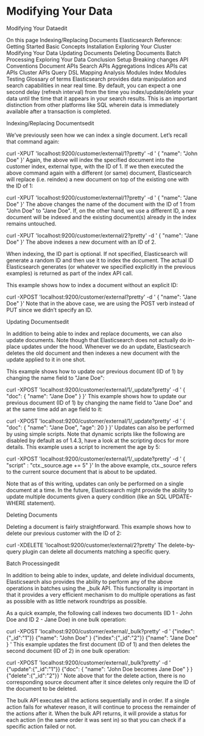 # Modifying Your Data
Modifying Your Dataedit

On this page
Indexing/Replacing Documents
Elasticsearch Reference:
Getting Started
Basic Concepts
Installation
Exploring Your Cluster
Modifying Your Data
Updating Documents
Deleting Documents
Batch Processing
Exploring Your Data
Conclusion
Setup
Breaking changes
API Conventions
Document APIs
Search APIs
Aggregations
Indices APIs
cat APIs
Cluster APIs
Query DSL
Mapping
Analysis
Modules
Index Modules
Testing
Glossary of terms
Elasticsearch provides data manipulation and search capabilities in near real time. By default, you can expect a one second delay (refresh interval) from the time you index/update/delete your data until the time that it appears in your search results. This is an important distinction from other platforms like SQL wherein data is immediately available after a transaction is completed.

Indexing/Replacing Documentsedit

We’ve previously seen how we can index a single document. Let’s recall that command again:

curl -XPUT 'localhost:9200/customer/external/1?pretty' -d '
{
  "name": "John Doe"
}'
Again, the above will index the specified document into the customer index, external type, with the ID of 1. If we then executed the above command again with a different (or same) document, Elasticsearch will replace (i.e. reindex) a new document on top of the existing one with the ID of 1:

curl -XPUT 'localhost:9200/customer/external/1?pretty' -d '
{
  "name": "Jane Doe"
}'
The above changes the name of the document with the ID of 1 from "John Doe" to "Jane Doe". If, on the other hand, we use a different ID, a new document will be indexed and the existing document(s) already in the index remains untouched.

curl -XPUT 'localhost:9200/customer/external/2?pretty' -d '
{
  "name": "Jane Doe"
}'
The above indexes a new document with an ID of 2.

When indexing, the ID part is optional. If not specified, Elasticsearch will generate a random ID and then use it to index the document. The actual ID Elasticsearch generates (or whatever we specified explicitly in the previous examples) is returned as part of the index API call.

This example shows how to index a document without an explicit ID:

curl -XPOST 'localhost:9200/customer/external?pretty' -d '
{
  "name": "Jane Doe"
}'
Note that in the above case, we are using the POST verb instead of PUT since we didn’t specify an ID.



Updating Documentsedit

In addition to being able to index and replace documents, we can also update documents. Note though that Elasticsearch does not actually do in-place updates under the hood. Whenever we do an update, Elasticsearch deletes the old document and then indexes a new document with the update applied to it in one shot.

This example shows how to update our previous document (ID of 1) by changing the name field to "Jane Doe":

curl -XPOST 'localhost:9200/customer/external/1/_update?pretty' -d '
{
  "doc": { "name": "Jane Doe" }
}'
This example shows how to update our previous document (ID of 1) by changing the name field to "Jane Doe" and at the same time add an age field to it:

curl -XPOST 'localhost:9200/customer/external/1/_update?pretty' -d '
{
  "doc": { "name": "Jane Doe", "age": 20 }
}'
Updates can also be performed by using simple scripts. Note that dynamic scripts like the following are disabled by default as of 1.4.3, have a look at the scripting docs for more details. This example uses a script to increment the age by 5:

curl -XPOST 'localhost:9200/customer/external/1/_update?pretty' -d '
{
  "script" : "ctx._source.age += 5"
}'
In the above example, ctx._source refers to the current source document that is about to be updated.

Note that as of this writing, updates can only be performed on a single document at a time. In the future, Elasticsearch might provide the ability to update multiple documents given a query condition (like an SQL UPDATE-WHERE statement).


Deleting Documents

Deleting a document is fairly straightforward. This example shows how to delete our previous customer with the ID of 2:

curl -XDELETE 'localhost:9200/customer/external/2?pretty'
The delete-by-query plugin can delete all documents matching a specific query.


Batch Processingedit

In addition to being able to index, update, and delete individual documents, Elasticsearch also provides the ability to perform any of the above operations in batches using the _bulk API. This functionality is important in that it provides a very efficient mechanism to do multiple operations as fast as possible with as little network roundtrips as possible.

As a quick example, the following call indexes two documents (ID 1 - John Doe and ID 2 - Jane Doe) in one bulk operation:

curl -XPOST 'localhost:9200/customer/external/_bulk?pretty' -d '
{"index":{"_id":"1"}}
{"name": "John Doe" }
{"index":{"_id":"2"}}
{"name": "Jane Doe" }
'
This example updates the first document (ID of 1) and then deletes the second document (ID of 2) in one bulk operation:

curl -XPOST 'localhost:9200/customer/external/_bulk?pretty' -d '
{"update":{"_id":"1"}}
{"doc": { "name": "John Doe becomes Jane Doe" } }
{"delete":{"_id":"2"}}
'
Note above that for the delete action, there is no corresponding source document after it since deletes only require the ID of the document to be deleted.

The bulk API executes all the actions sequentially and in order. If a single action fails for whatever reason, it will continue to process the remainder of the actions after it. When the bulk API returns, it will provide a status for each action (in the same order it was sent in) so that you can check if a specific action failed or not.